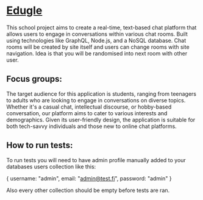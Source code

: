 # [Edugle](https://github.com/rasmushy/Edugle-frontend)

This school project aims to create a real-time, text-based chat platform that allows users to engage in conversations within various chat rooms. Built using technologies like GraphQL, Node.js, and a NoSQL database. Chat rooms will be created by site itself and users can change rooms with site navigation. Idea is that you will be randomised into next room with other user.

## Focus groups:

The target audience for this application is students, ranging from teenagers to adults who are looking to engage in conversations on diverse topics. Whether it's a casual chat, intellectual discourse, or hobby-based conversation, our platform aims to cater to various interests and demographics. Given its user-friendly design, the application is suitable for both tech-savvy individuals and those new to online chat platforms.

## How to run tests:

To run tests you will need to have admin profile manually added to your databases users collection like this:

{
username: "admin",
email: "admin@test.fi",
password: "admin"
}

Also every other collection should be empty before tests are ran.
